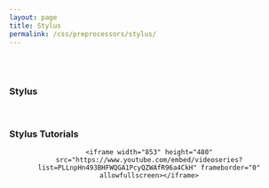 ```yaml
---
layout: page
title: Stylus
permalink: /css/preprocessors/stylus/
---
```


<br/><br/>

### Stylus

<br/>

### Stylus Tutorials

<div align="center">

    <iframe width="853" height="480" src="https://www.youtube.com/embed/videoseries?list=PLLnpHn493BHFWQGA1PcyQZWAfR96a4CkH" frameborder="0" allowfullscreen></iframe>

</div>
